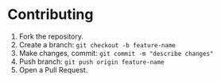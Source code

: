 # Contributing

1. Fork the repository.
2. Create a branch: `git checkout -b feature-name`
3. Make changes, commit: `git commit -m "describe changes"`
4. Push branch: `git push origin feature-name`
5. Open a Pull Request.
